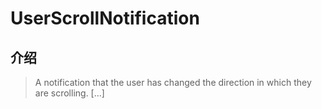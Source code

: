 # UserScrollNotification

## 介绍

> A notification that the user has changed the direction in which they are scrolling. [...]
